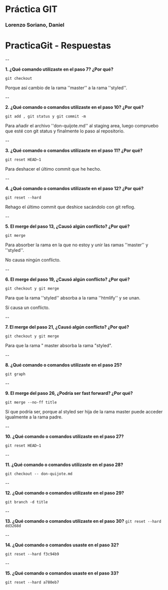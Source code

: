# Práctica GIT

### Lorenzo Soriano, Daniel

# PracticaGit - Respuestas

--

**1. ¿Qué comando utilizaste en el paso 7? ¿Por qué?**

`git checkout` 

Porque así cambio de la rama ''master'' a la rama ''styled''.

--

**2. ¿Qué comando o comandos utilizaste en el paso 10? ¿Por qué?**

`git add , git status y git commit -m` 

Para añadir el archivo ''don-quijote.md'' al staging area, luego compruebo que esté con git status y finalmente lo paso al repositorio.

--

**3. ¿Qué comando o comandos utilizaste en el paso 11? ¿Por qué?**

`git reset HEAD~1` 

Para deshacer el último commit que he hecho.

--

**4. ¿Qué comando o comandos utilizaste en el paso 12? ¿Por qué?**

`git reset --hard`

Rehago el último commit que deshice sacándolo con git reflog.

--

**5. El merge del paso 13, ¿Causó algún conflicto? ¿Por qué?**
`git merge`
Para absorber la rama en la que no estoy y unir las ramas ''master'' y ''styled''.

No causa ningún conflicto.

--

**6. El merge del paso 19, ¿Causó algún conflicto? ¿Por qué?**`git checkout y git merge`
Para que la rama ''styled'' absorba a la rama ''htmlify'' y se unan.

Sí causa un conflicto.

--

**7. El merge del paso 21, ¿Causó algún conflicto? ¿Por qué?**
`git checkout y git merge`
Para que la rama " master absorba la rama "styled".--
**8. ¿Qué comando o comandos utilizaste en el paso 25?**`git graph`

--

**9. El merge del paso 26, ¿Podría ser fast forward? ¿Por qué?**`git merge --no-ff title`
Sí que podría ser, porque al styled ser hija de la rama master puede acceder igualmente a la rama padre.

--

**10. ¿Qué comando o comandos utilizaste en el paso 27?**

`git reset HEAD~1`

--

**11. ¿Qué comando o comandos utilizaste en el paso 28?**

`git checkout -- don-quijote.md`

--

**12. ¿Qué comando o comandos utilizaste en el paso 29?**

`git branch -d title`

--

**13. ¿Qué comando o comandos utilizaste en el paso 30?**
`git reset --hard dd3268d`

--

**14. ¿Qué comando o comandos usaste en el paso 32?**

`git reset --hard f3c94b9`

--

**15. ¿Qué comando o comandos usaste en el paso 33?**

`git reset --hard a780eb7`

